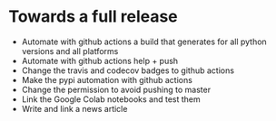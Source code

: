 # Towards a full release

  * Automate with github actions a build that generates for all python versions and all platforms
  * Automate with github actions  help + push
  * Change the travis and codecov badges to github actions
  * Make the pypi automation with github actions
  * Change the permission to avoid pushing to master
  * Link the Google Colab notebooks and test them
  * Write and link a news article
